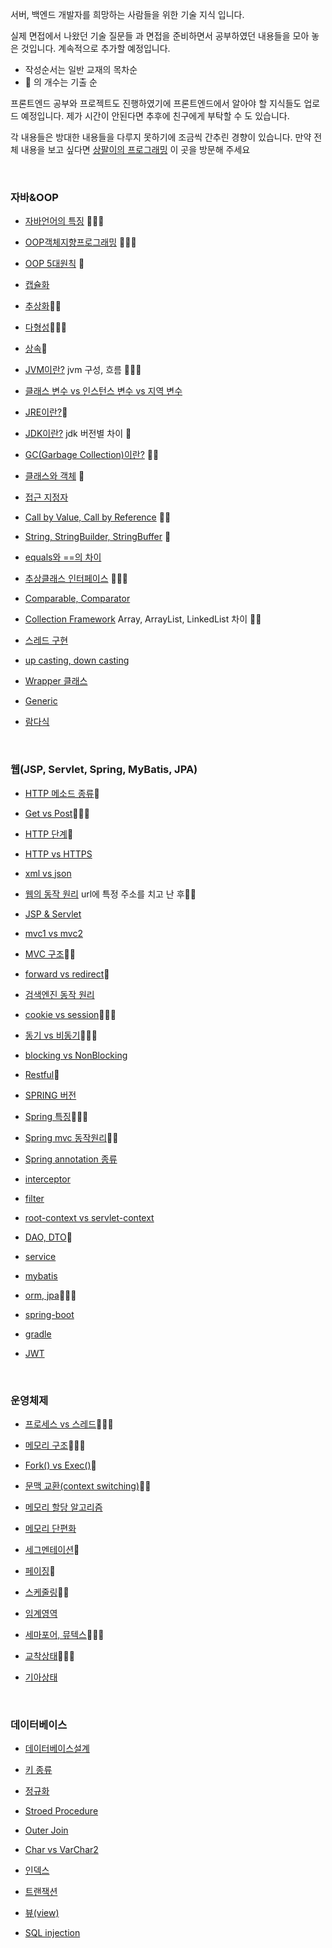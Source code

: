 서버, 백엔드 개발자를 희망하는 사람들을 위한 기술 지식 입니다.

실제 면접에서 나왔던 기술 질문들 과 면접을 준비하면서 공부하였던 내용들을 모아 놓은 것입니다. 계속적으로 추가할 예정입니다.

- 작성순서는 일반 교재의 목차순
- &#127775; 의 개수는 기출 순

프론트엔드 공부와 프로젝트도 진행하였기에 프론트엔드에서 알아야 할 지식들도 업로드 예정입니다. 제가 시간이 안된다면 추후에 친구에게 부탁할 수 도 있습니다.

각 내용들은 방대한 내용들을 다루지 못하기에 조금씩 간추린 경향이 있습니다. 만약 전체 내용을 보고 싶다면 [상팔이의 프로그래밍](https://blog.naver.com/11tjdnfeo) 이 곳을 방문해 주세요

<br>

### 자바&OOP

- [자바언어의 특징](https://github.com/ssyup4259/interview/blob/master/자바%26OOP.md#자바언어의-특징) &#127775;&#127775;&#127775;
- [OOP객체지향프로그래밍](https://github.com/ssyup4259/interview/blob/master/자바%26OOP.md#oop-객체지향프로그래밍) &#127775;&#127775;&#127775;
- [OOP 5대원칙](https://github.com/ssyup4259/interview/blob/master/자바%26OOP.md#oop-5대원칙-solid) &#127775;
- [캡슐화](https://github.com/ssyup4259/interview/blob/master/자바%26OOP.md#캡슐화)
- [추상화](https://github.com/ssyup4259/interview/blob/master/자바%26OOP.md#추상화)&#127775;&#127775;
- [다형성](https://github.com/ssyup4259/interview/blob/master/자바%26OOP.md#다형성)&#127775;&#127775;&#127775;
- [상속](https://github.com/ssyup4259/interview/blob/master/자바%26OOP.md#상속)&#127775;
- [JVM이란?](https://github.com/ssyup4259/interview/blob/master/자바%26OOP.md#jvm이란) jvm 구성, 흐름 &#127775;&#127775;&#127775;
- [클래스 변수 vs 인스턴스 변수 vs 지역 변수](https://github.com/ssyup4259/interview/blob/master/자바%26OOP.md#클래스-변수-vs-인스턴스-변수-vs-지역)

- [JRE이란?](https://github.com/ssyup4259/interview/blob/master/자바%26OOP.md#jre이란)&#127775;
- [JDK이란?](https://github.com/ssyup4259/interview/blob/master/자바%26OOP.md#jdk이란)  jdk 버전별 차이 &#127775;
- [GC(Garbage Collection)이란?](https://github.com/ssyup4259/interview/blob/master/자바%26OOP.md#gcgarbage-collection이란) &#127775;&#127775;
- [클래스와 객체](https://github.com/ssyup4259/interview/blob/master/자바%26OOP.md#클래스와-객체) &#127775;
- [접근 지정자](https://github.com/ssyup4259/interview/blob/master/자바%26OOP.md#접근-지정자)
- [Call by Value, Call by Reference](https://github.com/ssyup4259/interview/blob/master/자바%26OOP.md#call-by-value-call-by-reference) &#127775;&#127775;
- [String, StringBuilder, StringBuffer](https://github.com/ssyup4259/interview/blob/master/자바%26OOP.md#call-by-value-call-by-reference) &#127775;
- [equals와 ==의 차이](https://github.com/ssyup4259/interview/blob/master/자바%26OOP.md#equals와-의-차이)
- [추상클래스 인터페이스](https://github.com/ssyup4259/interview/blob/master/자바%26OOP.md#추상클래스-인터페이스의-차이) &#127775;&#127775;&#127775;
- [Comparable, Comparator](https://github.com/ssyup4259/interview/blob/master/자바%26OOP.md#comparable-vs-comparator)
- [Collection Framework](https://github.com/ssyup4259/interview/blob/master/자바%26OOP.md#collection)  Array, ArrayList, LinkedList 차이 &#127775;&#127775;
- [스레드 구현](https://github.com/ssyup4259/interview/blob/master/자바%26OOP.md#쓰레드-구현)
- [up casting, down casting](https://github.com/ssyup4259/interview/blob/master/자바%26OOP.md#업캐스팅-vs-다운-캐스팅)
- [Wrapper 클래스](https://github.com/ssyup4259/interview/blob/master/자바%26OOP.md#wrapper-클래스)
- [Generic](https://github.com/ssyup4259/interview/blob/master/자바%26OOP.md#generic)
- [람다식](https://github.com/ssyup4259/interview/blob/master/자바%26OOP.md#람다식)

<br>

### 웹(JSP, Servlet, Spring, MyBatis, JPA)

- [HTTP 메소드 종류](https://github.com/ssyup4259/interview/blob/master/웹.md#http메소드-종류)&#127775;
- [Get vs Post](https://github.com/ssyup4259/interview/blob/master/웹.md#get-vs-post)&#127775;&#127775;&#127775;
- [HTTP 단계](https://github.com/ssyup4259/interview/blob/master/웹.md#http-단계)&#127775;

- [HTTP vs HTTPS](https://github.com/ssyup4259/interview/blob/master/웹.md#http-와-https)

- [xml vs json](https://github.com/ssyup4259/interview/blob/master/웹.md#xml-vs-json)

- [웹의 동작 원리](https://github.com/ssyup4259/interview/blob/master/웹.md#웹의-동작원리)  url에 특정 주소를 치고 난 후&#127775;&#127775;
- [JSP & Servlet](https://github.com/ssyup4259/interview/blob/master/웹.md#jsp-vs-servlet)

- [mvc1 vs mvc2](https://github.com/ssyup4259/interview/blob/master/웹.md#mvc1-vs-mvc2)
- [MVC 구조](https://github.com/ssyup4259/interview/blob/master/웹.md#mvc-구조)&#127775;&#127775;

- [forward vs redirect](https://github.com/ssyup4259/interview/blob/master/웹.md#포워드-와-리다이렉트)&#127775;

- [검색엔진 동작 원리](https://github.com/ssyup4259/interview/blob/master/웹.md#검색엔진-동작원리)
- [cookie vs session](https://github.com/ssyup4259/interview/blob/master/웹.md#쿠키와-세션의-차이)&#127775;&#127775;&#127775;
- [동기 vs 비동기](https://github.com/ssyup4259/interview/blob/master/웹.md#동기와-비동기)&#127775;&#127775;&#127775;

- [blocking vs NonBlocking](https://github.com/ssyup4259/interview/blob/master/웹.md#blocking-vs-nonblocking)
- [Restful](https://github.com/ssyup4259/interview/blob/master/웹.md#restful)&#127775;

- [SPRING 버전](https://github.com/ssyup4259/interview/blob/master/웹.md#스프링의-버전)

- [Spring 특징](https://github.com/ssyup4259/interview/blob/master/웹.md#스프링의-특징)&#127775;&#127775;&#127775;

- [Spring mvc 동작원리](https://github.com/ssyup4259/interview/blob/master/웹.md#스프링-mvc-동작원리)&#127775;&#127775;

- [Spring annotation 종류](https://github.com/ssyup4259/interview/blob/master/웹.md#스프링-어노테이션-종류)

- [interceptor](https://github.com/ssyup4259/interview/blob/master/웹.md#interceptor)

- [filter](https://github.com/ssyup4259/interview/blob/master/웹.md#filter)

- [root-context vs servlet-context](https://github.com/ssyup4259/interview/blob/master/웹.md#root-context-vs-servlet-context)

- [DAO, DTO](https://github.com/ssyup4259/interview/blob/master/웹.md#daodata-access-object)&#127775;

- [service](https://github.com/ssyup4259/interview/blob/master/웹.md#service)

- [mybatis](https://github.com/ssyup4259/interview/blob/master/웹.md#mybatis)

- [orm, jpa](https://github.com/ssyup4259/interview/blob/master/웹.md#orm)&#127775;&#127775;&#127775;

- [spring-boot](https://github.com/ssyup4259/interview/blob/master/웹.md#spring-boot)

- [gradle](https://github.com/ssyup4259/interview/blob/master/웹.md#gradle)

- [JWT](https://github.com/ssyup4259/interview/blob/master/웹.md#jwtjson-web-token)

<br>

### 운영체제

- [프로세스 vs 스레드](https://github.com/ssyup4259/interview/blob/master/운영체제.md#프로세스-vs-스레드)&#127775;&#127775;&#127775;
- [메모리 구조](https://github.com/ssyup4259/interview/blob/master/운영체제.md#메모리-구조)&#127775;&#127775;&#127775;

- [Fork() vs Exec()](https://github.com/ssyup4259/interview/blob/master/운영체제.md#fork--exec)&#127775;

- [문맥 교환(context switching)](https://github.com/ssyup4259/interview/blob/master/운영체제.md#컨텍스트-스위칭context-switching)&#127775;&#127775;

- [메모리 할당 알고리즘](https://github.com/ssyup4259/interview/blob/master/운영체제.md#메모리-할당-알고리즘)
- [메모리 단편화](https://github.com/ssyup4259/interview/blob/master/운영체제.md#메모리-단편화)

- [세그멘테이션](https://github.com/ssyup4259/interview/blob/master/운영체제.md#세그멘테이션)&#127775;
- [페이징](https://github.com/ssyup4259/interview/blob/master/운영체제.md#페이징)&#127775;

- [스케줄링](https://github.com/ssyup4259/interview/blob/master/운영체제.md#스케줄링)&#127775;&#127775;

- [임계영역](https://github.com/ssyup4259/interview/blob/master/운영체제.md#임계영역)

- [세마포어, 뮤텍스](https://github.com/ssyup4259/interview/blob/master/운영체제.md#세마포어)&#127775;&#127775;&#127775;
- [교착상태](https://github.com/ssyup4259/interview/blob/master/운영체제.md#교착상태dead-lock)&#127775;&#127775;&#127775;

- [기아상태](https://github.com/ssyup4259/interview/blob/master/운영체제.md#기아상태)

<br>

### 데이터베이스

- [데이터베이스설계](https://github.com/ssyup4259/interview/blob/master/데이터베이스.md#설계-시-고려사항)
- [키 종류](https://github.com/ssyup4259/interview/blob/master/데이터베이스.md#데이터베이스-키-들의-종류)

- [정규화](https://github.com/ssyup4259/interview/blob/master/데이터베이스.md#정규화)

- [Stroed Procedure](https://github.com/ssyup4259/interview/blob/master/데이터베이스.md#stored-procedure저장-프로시저)

- [Outer Join](https://github.com/ssyup4259/interview/blob/master/데이터베이스.md#left-outer-join)

- [Char vs VarChar2](https://github.com/ssyup4259/interview/blob/master/데이터베이스.md#char-vs-varchar2)

- [인덱스](https://github.com/ssyup4259/interview/blob/master/데이터베이스.md#인덱스index-색인)
- [트랜잭션](https://github.com/ssyup4259/interview/blob/master/데이터베이스.md#sql-injection)
- [뷰(view)](https://github.com/ssyup4259/interview/blob/master/데이터베이스.md#뷰view)

- [SQL injection](https://github.com/ssyup4259/interview/blob/master/데이터베이스.md#sql-injection)

